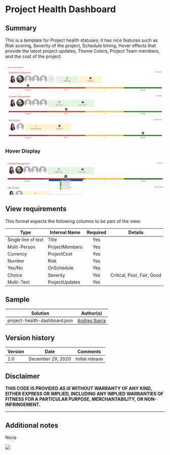 # Project Health Dashboard

## Summary
This is a template for Project health statuses; it has nice features such as Risk scoring, Severity of the project, Schedule timing, Hover effects that provide the latest project updates, Theme Colors, Project Team members, and the cost of the project.

![screenshot of format](./assets/screenshot.png)

### Hover Display

![screenshot of format with hover](./assets/screenshot-hover.png)

## View requirements
This format expects the following columns to be part of the view:

|Type|Internal Name|Required|Details|
|---|---|:---:|---|
|Single line of text|Title|Yes|
|Mulit-Person|ProjectMembers|Yes|
|Currency|ProjectCost|Yes|
|Number|Risk|Yes|
|Yes/No|OnSchedule|Yes|
|Choice|Severity|Yes|Critical, Poor, Fair, Good|
|Multi-Text|ProjectUpdates|Yes|

## Sample

Solution|Author(s)
--------|---------
project-health-dashboard.json | [Andres Ibarra](https://twitter.com/riftsan)

## Version history

Version|Date|Comments
-------|----|--------
1.0|December 29, 2020|Initial release

## Disclaimer
**THIS CODE IS PROVIDED *AS IS* WITHOUT WARRANTY OF ANY KIND, EITHER EXPRESS OR IMPLIED, INCLUDING ANY IMPLIED WARRANTIES OF FITNESS FOR A PARTICULAR PURPOSE, MERCHANTABILITY, OR NON-INFRINGEMENT.**

---

## Additional notes

None

<img src="https://pnptelemetry.azurewebsites.net/sp-dev-list-formatting/view-samples/project-health-dashboard" />
